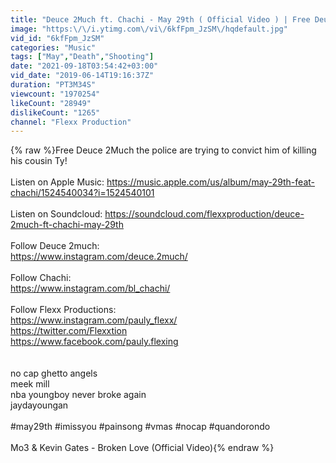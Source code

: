 ```yaml
---
title: "Deuce 2Much ft. Chachi - May 29th ( Official Video ) | Free Deuce 2Much"
image: "https:\/\/i.ytimg.com\/vi\/6kfFpm_JzSM\/hqdefault.jpg"
vid_id: "6kfFpm_JzSM"
categories: "Music"
tags: ["May","Death","Shooting"]
date: "2021-09-18T03:54:42+03:00"
vid_date: "2019-06-14T19:16:37Z"
duration: "PT3M34S"
viewcount: "1970254"
likeCount: "28949"
dislikeCount: "1265"
channel: "Flexx Production"
---
```

{% raw %}Free Deuce 2Much the police are trying to convict him of killing his cousin Ty!<br /><br />Listen on Apple Music: <a rel="nofollow" target="blank" href="https://music.apple.com/us/album/may-29th-feat-chachi/1524540034?i=1524540101">https://music.apple.com/us/album/may-29th-feat-chachi/1524540034?i=1524540101</a><br /><br />Listen on Soundcloud: <a rel="nofollow" target="blank" href="https://soundcloud.com/flexxproduction/deuce-2much-ft-chachi-may-29th">https://soundcloud.com/flexxproduction/deuce-2much-ft-chachi-may-29th</a><br /><br />Follow Deuce 2much:<br /><a rel="nofollow" target="blank" href="https://www.instagram.com/deuce.2much/">https://www.instagram.com/deuce.2much/</a><br /><br />Follow Chachi:<br /><a rel="nofollow" target="blank" href="https://www.instagram.com/bl_chachi/">https://www.instagram.com/bl_chachi/</a><br /><br />Follow Flexx Productions: <br /><a rel="nofollow" target="blank" href="https://www.instagram.com/pauly_flexx/">https://www.instagram.com/pauly_flexx/</a><br /><a rel="nofollow" target="blank" href="https://twitter.com/Flexxtion">https://twitter.com/Flexxtion</a><br /><a rel="nofollow" target="blank" href="https://www.facebook.com/pauly.flexing">https://www.facebook.com/pauly.flexing</a><br /><br /><br />no cap ghetto angels<br />meek mill<br />nba youngboy never broke again <br /> jaydayoungan<br /><br />#may29th #imissyou #painsong #vmas #nocap #quandorondo <br /><br />Mo3 &amp; Kevin Gates - Broken Love (Official Video){% endraw %}
